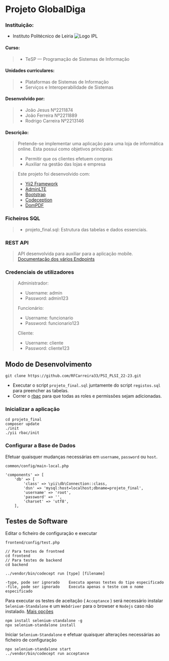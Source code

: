 # Projeto GlobalDiga

### Instituição:

- Instituto Politécnico de Leiria
  ![Logo IPL](https://www.ipleiria.pt/wp-content/uploads/2022/04/estg_h.svg)

#### Curso:

> - TeSP — Programação de Sistemas de Informação

#### Unidades curriculares:

> - Plataformas de Sistemas de Informação
> - Serviços e Interoperabilidade de Sistemas

#### Desenvolvido por:

> - João Jesus Nº2211874
> - João Ferreira Nº2211889
> - Rodrigo Carreira Nº2213146

#### Descrição:

> Pretende-se implementar uma aplicação para uma loja de informática online.
> Esta possui como objetivos principais:
>
> - Permitir que os clientes efetuem compras
> - Auxiliar na gestão das lojas e empresa

> Este projeto foi desenvolvido com:
>
> - [Yii2 Framework](https://www.yiiframework.com/)
> - [AdminLTE](https://adminlte.io)
> - [Bootstrap](https://getbootstrap.com)
> - [Codeception](https://codeception.com)
> - [DomPDF](https://github.com/dompdf/dompdf)

### Ficheiros SQL

> - projeto_final.sql: Estrutura das tabelas e dados essenciais.

### REST API

> API desenvolvida para auxiliar para a aplicação mobile. [Documentação dos vários Endpoints](https://github.com/RFCarreira33/PSI_PLSI_22-23/tree/development/projeto_final/backend/modules/api)

### Credenciais de utilizadores

> Administrador:
>
> - Username: admin
> - Password: admin123
>
> Funcionário:
>
> - Username: funcionario
> - Password: funcionario123
>
> Cliente:
>
> - Username: cliente
> - Password: cliente123

## Modo de Desenvolvimento

    git clone https://github.com/RFCarreira33/PSI_PLSI_22-23.git

- Executar o script `projeto_final.sql` juntamente do script `registos.sql` para preencher as tabelas.
- Correr o [rbac](https://www.yiiframework.com/doc/guide/2.0/en/security-authorization) para que todas as roles e permissões sejam adicionadas.

### Inicializar a aplicação

    cd projeto_final
    composer update
    ./init
    ./yii rbac/init

### Configurar a Base de Dados

Efetuar quaisquer mudanças necessárias em `username`, `password` ou `host`.

    common/config/main-local.php

    'components' => [
        'db' => [
            'class' => \yii\db\Connection::class,
            'dsn' => 'mysql:host=localhost;dbname=projeto_final',
            'username' => 'root',
            'password' => '',
            'charset' => 'utf8',
        ],

## Testes de Software

Editar o ficheiro de configuração e executar

    frontend/config/test.php

    // Para testes de frontned
    cd frontend
    // Para testes de backend
    cd backend

    ../vendor/bin/codecept run [type] [filename]

    -type, pode ser ignorado    Executa apenas testes do tipo especificado
    -file, pode ser ignorado    Executa apenas o teste com o nome especificado

Para executar os testes de aceitação ( `Acceptance` ) será necessário instalar `Selenium-Standalone` e um `Webdriver` para o browser e `Nodejs` caso não instalado.
[Mais opções](https://codeception.com/docs/AcceptanceTests)

    npm install selenium-standalone -g
    npx selenium-standalone install

Iniciar `Selenium-Standalone` e efetuar quaisquer alterações necessárias ao ficheiro de configuração

    npx selenium-standalone start
    ../vendor/bin/codecept run acceptance
